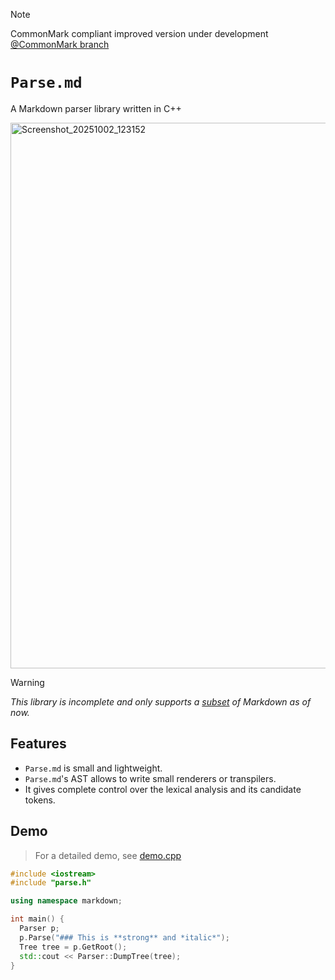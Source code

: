 > [!NOTE]
> CommonMark compliant improved version under development [@CommonMark branch](https://github.com/def3r/Parse.md/tree/CommonMark)

# `Parse.md`
A Markdown parser library written in C++

<img width="1891" height="873" alt="Screenshot_20251002_123152" src="https://github.com/user-attachments/assets/685b7fe2-648b-44a0-977a-e3e411088c47" />

> [!WARNING]
> *This library is incomplete and only supports a [subset](https://github.com/def3r/Parse.md/blob/main/parse.h#L11) of Markdown as of now.*

## Features
* `Parse.md` is small and lightweight.
* `Parse.md`'s AST allows to write small renderers or transpilers.
* It gives complete control over the lexical analysis and its candidate tokens.

## Demo
> For a detailed demo, see [demo.cpp](https://github.com/def3r/Parse.md/blob/main/demo.cpp)

```c++
#include <iostream>
#include "parse.h"

using namespace markdown;

int main() {
  Parser p;
  p.Parse("### This is **strong** and *italic*");
  Tree tree = p.GetRoot();
  std::cout << Parser::DumpTree(tree);
}
```

